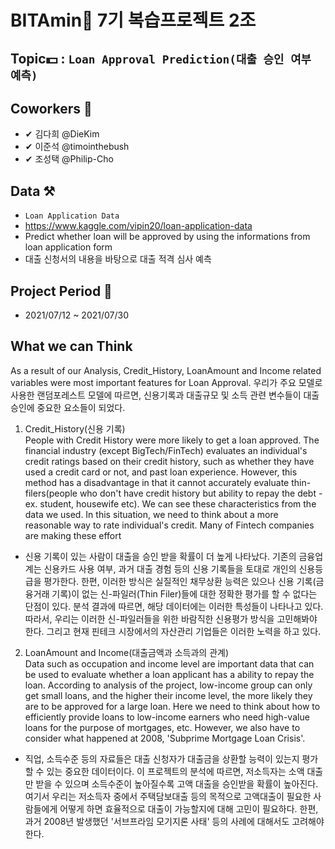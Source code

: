 # BITAmin💊 7기 복습프로젝트 2조 
## Topic💵 : `Loan Approval Prediction(대출 승인 여부 예측)`

## Coworkers 🎈
- ✔ 김다희 @DieKim
- ✔ 이준석 @timointhebush
- ✔ 조성택 @Philip-Cho

## Data ⚒
- `Loan Application Data`
- https://www.kaggle.com/vipin20/loan-application-data
- Predict whether loan will be approved by using the informations from loan application form
- 대출 신청서의 내용을 바탕으로 대출 적격 심사 예측

## Project Period 📄
- 2021/07/12 ~ 2021/07/30

## What we can Think
As a result of our Analysis, Credit_History, LoanAmount and Income related variables were most important features for Loan Approval. 
우리가 주요 모델로 사용한 랜덤포레스트 모델에 따르면, 신용기록과 대출규모 및 소득 관련 변수들이 대출승인에 중요한 요소들이 되었다. 
 
1. Credit_History(신용 기록)<br/>
People with Credit History were more likely to get a loan approved. The financial industry (except BigTech/FinTech) evaluates an individual's credit ratings based on their credit history, such as whether they have used a credit card or not, and past loan experience. However, this method has a disadvantage in that it cannot accurately evaluate thin-filers(people who don't have credit history but ability to repay the debt - ex. student, housewife etc). We can see these characteristics from the data we used. In this situation, we need to think about a more reasonable way to rate individual's credit. Many of Fintech companies are making these effort


- 신용 기록이 있는 사람이 대출을 승인 받을 확률이 더 높게 나타났다. 기존의 금융업계는 신용카드 사용 여부, 과거 대출 경험 등의 신용 기록들을 토대로 개인의 신용등급을 평가한다. 한편, 이러한 방식은 실질적인 채무상환 능력은 있으나 신용 기록(금융거래 기록)이 없는 신-파일러(Thin Filer)들에 대한 정확한 평가를 할 수 없다는 단점이 있다. 분석 결과에 따르면, 해당 데이터에는 이러한 특성들이 나타나고 있다. 따라서, 우리는 이러한 신-파일러들을 위한 바람직한 신용평가 방식을 고민해봐야 한다. 그리고 현재 핀테크 시장에서의 자산관리 기업들은 이러한 노력을 하고 있다.  


2. LoanAmount and Income(대출금액과 소득과의 관계)<br/>
Data such as occupation and income level are important data that can be used to evaluate whether a loan applicant has a ability to repay the loan. According to analysis of the project, low-income group can only get small loans, and the higher their income level, the more likely they are to be approved for a large loan. Here we need to think about how to efficiently provide loans to low-income earners who need high-value loans for the purpose of mortgages, etc. However, we also have to consider what happened at 2008, 'Subprime Mortgage Loan Crisis'.


- 직업, 소득수준 등의 자료들은 대출 신청자가 대출금을 상환할 능력이 있는지 평가할 수 있는 중요한 데이터이다. 이 프로젝트의 분석에 따르면, 저소득자는 소액 대출만 받을 수 있으며 소득수준이 높아질수록 고액 대출을 승인받을 확률이 높아진다. 여기서 우리는 저소득자 중에서 주택담보대출 등의 목적으로 고액대출이 필요한 사람들에게 어떻게 하면 효율적으로 대출이 가능할지에 대해 고민이 필요하다. 한편, 과거 2008년 발생했던 '서브프라임 모기지론 사태' 등의 사례에 대해서도 고려해야 한다.
